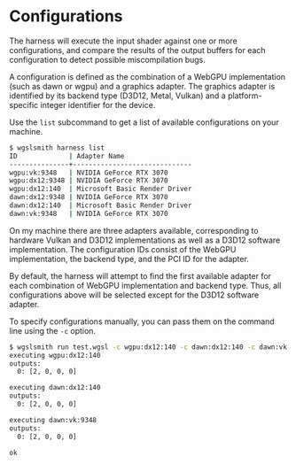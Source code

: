 # Configurations

The harness will execute the input shader against one or more configurations, and compare the results of the output buffers for each configuration to detect possible miscompilation bugs.

A configuration is defined as the combination of a WebGPU implementation (such as dawn or wgpu) and a graphics adapter. The graphics adapter is identified by its backend type (D3D12, Metal, Vulkan) and a platform-specific integer identifier for the device.

Use the `list` subcommand to get a list of available configurations on your machine.

```sh
$ wgslsmith harness list
ID             | Adapter Name
---------------+------------------------------
wgpu:vk:9348   | NVIDIA GeForce RTX 3070
wgpu:dx12:9348 | NVIDIA GeForce RTX 3070
wgpu:dx12:140  | Microsoft Basic Render Driver
dawn:dx12:9348 | NVIDIA GeForce RTX 3070
dawn:dx12:140  | Microsoft Basic Render Driver
dawn:vk:9348   | NVIDIA GeForce RTX 3070
```

On my machine there are three adapters available, corresponding to hardware Vulkan and D3D12 implementations as well as a D3D12 software implementation. The configuration IDs consist of the WebGPU implementation, the backend type, and the PCI ID for the adapter.

By default, the harness will attempt to find the first available adapter for each combination of WebGPU implementation and backend type. Thus, all configurations above will be selected except for the D3D12 software adapter.

To specify configurations manually, you can pass them on the command line using the `-c` option.

```sh
$ wgslsmith run test.wgsl -c wgpu:dx12:140 -c dawn:dx12:140 -c dawn:vk:9348
executing wgpu:dx12:140
outputs:
  0: [2, 0, 0, 0]

executing dawn:dx12:140
outputs:
  0: [2, 0, 0, 0]

executing dawn:vk:9348
outputs:
  0: [2, 0, 0, 0]

ok
```
